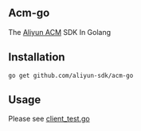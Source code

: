 ## Acm-go
The [Aliyun ACM](https://www.aliyun.com/product/acm) SDK In Golang

## Installation
`go get github.com/aliyun-sdk/acm-go`

## Usage

Please see [client_test.go](./client_test.go)

